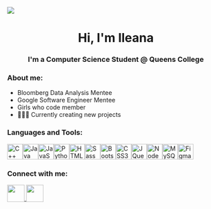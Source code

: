 
![](https://user-images.githubusercontent.com/18350557/176309783-0785949b-9127-417c-8b55-ab5a4333674e.gif)
<h1 align="center">Hi, I'm Ileana</h1>
<h3 align="center">I'm a Computer Science Student @ Queens College</h3> 

<h3 align="left">About me:</h3>

- Bloomberg Data Analysis Mentee 
- Google Software Engineer Mentee 
- Girls who code member
- 👩🏻‍💻 Currently creating new projects

<h3 align="left">Languages and Tools:</h3>



<a href="https://docs.microsoft.com/en-us/cpp/?view=msvc-170" target="_blank" rel="noreferrer"><img src="https://raw.githubusercontent.com/danielcranney/readme-generator/main/public/icons/skills/cplusplus-colored.svg" width="36" height="36" alt="C++" /></a><a href="https://www.oracle.com/java/" target="_blank" rel="noreferrer"><img src="https://raw.githubusercontent.com/danielcranney/readme-generator/main/public/icons/skills/java-colored.svg" width="36" height="36" alt="Java" /></a><a href="https://developer.mozilla.org/en-US/docs/Web/JavaScript" target="_blank" rel="noreferrer"><img src="https://raw.githubusercontent.com/danielcranney/readme-generator/main/public/icons/skills/javascript-colored.svg" width="36" height="36" alt="JavaScript" /></a><a href="https://www.python.org/" target="_blank" rel="noreferrer"><img src="https://raw.githubusercontent.com/danielcranney/readme-generator/main/public/icons/skills/python-colored.svg" width="36" height="36" alt="Python" /></a><a href="https://developer.mozilla.org/en-US/docs/Glossary/HTML5" target="_blank" rel="noreferrer"><img src="https://raw.githubusercontent.com/danielcranney/readme-generator/main/public/icons/skills/html5-colored.svg" width="36" height="36" alt="HTML5" /></a><a href="https://sass-lang.com/" target="_blank" rel="noreferrer"><img src="https://raw.githubusercontent.com/danielcranney/readme-generator/main/public/icons/skills/sass-colored.svg" width="36" height="36" alt="Sass" /></a><a href="https://getbootstrap.com/" target="_blank" rel="noreferrer"><img src="https://raw.githubusercontent.com/danielcranney/readme-generator/main/public/icons/skills/bootstrap-colored.svg" width="36" height="36" alt="Bootstrap" /></a><a href="https://www.w3.org/TR/CSS/#css" target="_blank" rel="noreferrer"><img src="https://raw.githubusercontent.com/danielcranney/readme-generator/main/public/icons/skills/css3-colored.svg" width="36" height="36" alt="CSS3" /></a><a href="https://jquery.com/" target="_blank" rel="noreferrer"><img src="https://raw.githubusercontent.com/danielcranney/readme-generator/main/public/icons/skills/jquery-colored.svg" width="36" height="36" alt="JQuery" /></a><a href="https://nodejs.org/en/" target="_blank" rel="noreferrer"><img src="https://raw.githubusercontent.com/danielcranney/readme-generator/main/public/icons/skills/nodejs-colored.svg" width="36" height="36" alt="NodeJS" /></a><a href="https://www.mysql.com/" target="_blank" rel="noreferrer"><img src="https://raw.githubusercontent.com/danielcranney/readme-generator/main/public/icons/skills/mysql-colored.svg" width="36" height="36" alt="MySQL" /></a><a href="https://www.figma.com/" target="_blank" rel="noreferrer"><img src="https://raw.githubusercontent.com/danielcranney/readme-generator/main/public/icons/skills/figma-colored.svg" width="36" height="36" alt="Figma" /></a>



<h3 align="left">Connect with me:</h3>




<p align="left">
    <a href="https://www.linkedin.com/in/ileana-a-141904140/" target="_blank" rel="noreferrer">
        <picture>
            <source media="(prefers-color-scheme: dark)" srcset="https://upload.wikimedia.org/wikipedia/commons/f/f8/LinkedIn_icon_circle.svg" />
            <source media="(prefers-color-scheme: light)" srcset="https://upload.wikimedia.org/wikipedia/commons/f/f8/LinkedIn_icon_circle.svg" />
            <img src="https://upload.wikimedia.org/wikipedia/commons/f/f8/LinkedIn_icon_circle.svg" width="40" height="40" style="vertical-align: bottom;" />
        </picture>
    </a>
    <p1></p1>
    <a href="mailto:ileana.aguilar1000@gmail.com" target="_blank" rel="noreferrer">
        <picture>
            <source media="(prefers-color-scheme: dark)" srcset="https://cdn0.iconfinder.com/data/icons/social-messaging-ui-color-shapes/128/message-circle-blue-1024.png" />
            <source media="(prefers-color-scheme: light)" srcset="https://cdn0.iconfinder.com/data/icons/social-messaging-ui-color-shapes/128/message-circle-blue-1024.png" />
            <img src="https://cdn0.iconfinder.com/data/icons/social-messaging-ui-color-shapes/128/message-circle-blue-1024.png" width="40" height="40" style="vertical-align: bottom;" />
        </picture>
    </a>
 
</p>
<h1></h1>




